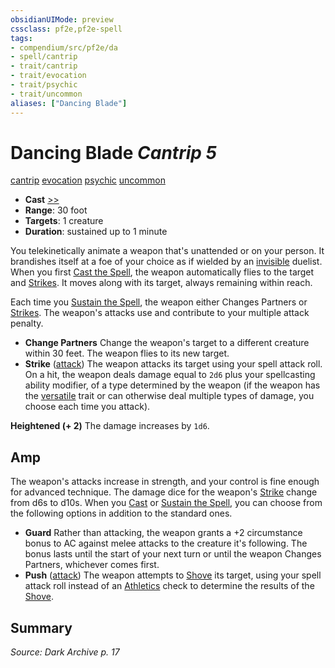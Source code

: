 ```yaml
---
obsidianUIMode: preview
cssclass: pf2e,pf2e-spell
tags:
- compendium/src/pf2e/da
- spell/cantrip
- trait/cantrip
- trait/evocation
- trait/psychic
- trait/uncommon
aliases: ["Dancing Blade"]
---
```

# Dancing Blade *Cantrip 5*   
[cantrip](cantrip.md "Cantrip Spell Trait")  [evocation](evocation.md "Evocation School Trait")  [psychic](Reference/Rules/Traits/psychic-da.md "Psychic Class Trait")  [uncommon](uncommon.md "Uncommon Rarity Trait")  

- **Cast** [>>](chapter-9-playing-the-game.md#Actions "Two-Action") 
- **Range**: 30 foot
- **Targets**: 1 creature
- **Duration**: sustained up to 1 minute

You telekinetically animate a weapon that's unattended or on your person. It brandishes itself at a foe of your choice as if wielded by an [invisible](conditions.md#Invisible) duelist. When you first [Cast the Spell](cast-a-spell.md), the weapon automatically flies to the target and [Strikes](strike.md). It moves along with its target, always remaining within reach.

Each time you [Sustain the Spell](sustain-a-spell.md), the weapon either Changes Partners or [Strikes](strike.md). The weapon's attacks use and contribute to your multiple attack penalty.

- **Change Partners** Change the weapon's target to a different creature within 30 feet. The weapon flies to its new target.
- **Strike** ([attack](attack.md "Attack Combat Trait")) The weapon attacks its target using your spell attack roll. On a hit, the weapon deals damage equal to `2d6` plus your spellcasting ability modifier, of a type determined by the weapon (if the weapon has the [versatile](versatile.md "Versatile Weapon Trait") trait or can otherwise deal multiple types of damage, you choose each time you attack).

**Heightened (+ 2)** The damage increases by `1d6`.

## Amp

The weapon's attacks increase in strength, and your control is fine enough for advanced technique. The damage dice for the weapon's [Strike](strike.md) change from d6s to d10s. When you [Cast](cast-a-spell.md) or [Sustain the Spell](sustain-a-spell.md), you can choose from the following options in addition to the standard ones.

- **Guard** Rather than attacking, the weapon grants a +2 circumstance bonus to AC against melee attacks to the creature it's following. The bonus lasts until the start of your next turn or until the weapon Changes Partners, whichever comes first.
- **Push** ([attack](attack.md "Attack Combat Trait")) The weapon attempts to [Shove](Reference/Rules/Actions/shove.md) its target, using your spell attack roll instead of an [Athletics](skills.md#Athletics) check to determine the results of the [Shove](Reference/Rules/Actions/shove.md).

## Summary

*Source: Dark Archive p. 17*